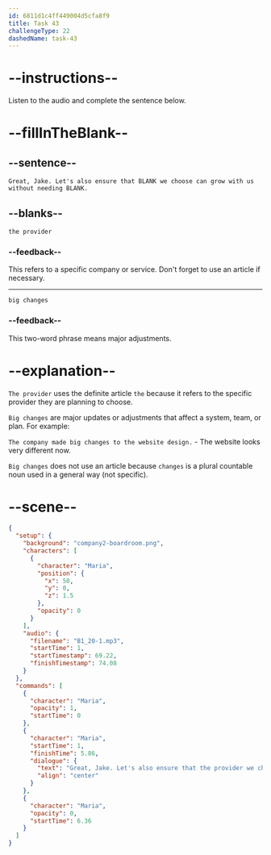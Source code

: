 ```yaml
---
id: 6811d1c4ff449004d5cfa8f9
title: Task 43
challengeType: 22
dashedName: task-43
---
```


<!-- (Audio) Maria: Great, Jake. Let's also ensure that the provider we choose can grow with us without needing big changes. -->

# --instructions--

Listen to the audio and complete the sentence below.

# --fillInTheBlank--

## --sentence--

`Great, Jake. Let's also ensure that BLANK we choose can grow with us without needing BLANK.`

## --blanks--

`the provider`

### --feedback--

This refers to a specific company or service. Don't forget to use an article if necessary.

---

`big changes`

### --feedback--

This two-word phrase means major adjustments.

# --explanation--

`The provider` uses the definite article `the` because it refers to the specific provider they are planning to choose.

`Big changes` are major updates or adjustments that affect a system, team, or plan. For example:

`The company made big changes to the website design.` - The website looks very different now.

`Big changes` does not use an article because `changes` is a plural countable noun used in a general way (not specific).

# --scene--

```json
{
  "setup": {
    "background": "company2-boardroom.png",
    "characters": [
      {
        "character": "Maria",
        "position": {
          "x": 50,
          "y": 0,
          "z": 1.5
        },
        "opacity": 0
      }
    ],
    "audio": {
      "filename": "B1_20-1.mp3",
      "startTime": 1,
      "startTimestamp": 69.22,
      "finishTimestamp": 74.08
    }
  },
  "commands": [
    {
      "character": "Maria",
      "opacity": 1,
      "startTime": 0
    },
    {
      "character": "Maria",
      "startTime": 1,
      "finishTime": 5.86,
      "dialogue": {
        "text": "Great, Jake. Let's also ensure that the provider we choose can grow with us without needing big changes.",
        "align": "center"
      }
    },
    {
      "character": "Maria",
      "opacity": 0,
      "startTime": 6.36
    }
  ]
}
```
